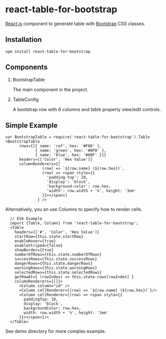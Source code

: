 # react-table-for-bootstrap

[React.js](http://facebook.github.io/react/) component to generate table with [Bootstrap](http://getbootstrap.com) CSS classes.

## Installation

    npm install react-table-for-bootstrap

## Components

1. BootstrapTable

    The main component in the project.

2. TableConfig

    A bootstrap row with 6 columns and table property view/edit controls.

## Simple Example

    var BootstrapTable = require('react-table-for-bootstrap').Table
    <BootstrapTable
          rows={[{ name: 'ref', hex: '#F00' },
                 { name: 'green', hex: '#0F0' },
                 { name: 'blue', hex: '#00F' }]}
          headers={['Color', 'Hex Value']}
          columnRenderers={[
                    (row) => `${row.name} (${row.hex})`,
                    (row) => <span style={{
                      'padding-top': 10,
                      'display': 'block',
                      'background-color': row.hex,
                      'width': row.width + '%', height: '3em'
                    }}></span>]
                  } />

Alternatively, you an use Columns to specify how to render cells.

      // ES6 Example
      import {Table, Column} from 'react-table-for-bootstrap';
      <Table
        headers={['#', 'Color', 'Hex Value']}
        startRow={this.state.startRow}
        enableHover={true}
        enableStriped={false}
        showBorder={true}
        numberOfRows={this.state.numberOfRows}
        successRows={this.state.successRows}
        dangerRows={this.state.dangerRows}
        warningRows={this.state.warningRows}
        selectedRows={this.state.selectedRows}
        getRowAt={ (rowIndex) => this.state.rows[rowIndex] }
        columnRenderers={[]}>
          <Column column="id" />
          <Column cellRenderer={(row) => `${row.name} (${row.hex})`}/>
          <Column cellRenderer={(row) => <span style={{
            paddingTop: 10,
            display: 'block',
            backgroundColor: row.hex,
            width: row.width + '%', height: '3em'
          }}></span>}/>
      </Table>


See demo directory for more complex example.
